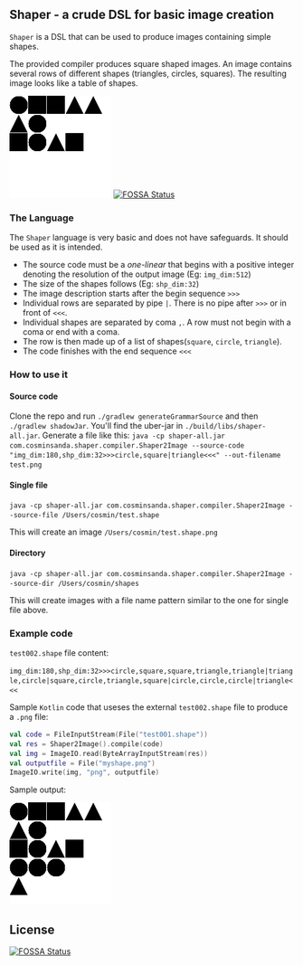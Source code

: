 ## Shaper - a crude DSL for basic image creation

`Shaper` is a DSL that can be used to produce images containing simple shapes.

The provided compiler produces square shaped images. An image contains several rows of different shapes (triangles, circles, squares).
The resulting image looks like a table of shapes.

![Sample output image](test001.png)
[![FOSSA Status](https://app.fossa.io/api/projects/git%2Bgithub.com%2Fcosmincatalin%2Fshaper.svg?type=shield)](https://app.fossa.io/projects/git%2Bgithub.com%2Fcosmincatalin%2Fshaper?ref=badge_shield)

### The Language

The `Shaper` language is very basic and does not have safeguards. It should be used as it is intended.

* The source code must be a _one-linear_ that begins with a positive integer denoting the resolution of the output image (Eg: `img_dim:512`)
* The size of the shapes follows (Eg: `shp_dim:32`)
* The image description starts after the begin sequence `>>>`
* Individual rows are separated by pipe `|`. There is no pipe after `>>>` or in front of `<<<`.
* Individual shapes are separated by coma `,`. A row must not begin with a coma or end with a coma.
* The row is then made up of a list of shapes(`square`, `circle`, `triangle`). 
* The code finishes with the end sequence `<<<`

### How to use it

#### Source code

Clone the repo and run `./gradlew generateGrammarSource` and then `./gradlew shadowJar`. You'll find the uber-jar in `./build/libs/shaper-all.jar`.
Generate a file like this: `java -cp shaper-all.jar com.cosminsanda.shaper.compiler.Shaper2Image --source-code "img_dim:180,shp_dim:32>>>circle,square|triangle<<<" --out-filename test.png
`

#### Single file

`java -cp shaper-all.jar com.cosminsanda.shaper.compiler.Shaper2Image --source-file /Users/cosmin/test.shape`

This will create an image `/Users/cosmin/test.shape.png`

#### Directory

`java -cp shaper-all.jar com.cosminsanda.shaper.compiler.Shaper2Image --source-dir /Users/cosmin/shapes`

This will create images with a file name pattern similar to the one for single file above.

### Example code

`test002.shape` file content:

```img_dim:180,shp_dim:32>>>circle,square,square,triangle,triangle|triangle,circle|square,circle,triangle,square|circle,circle,circle|triangle<<<```

Sample `Kotlin` code that useses the external `test002.shape` file to produce a `.png` file:

```kotlin
val code = FileInputStream(File("test001.shape"))
val res = Shaper2Image().compile(code)
val img = ImageIO.read(ByteArrayInputStream(res))
val outputfile = File("myshape.png")
ImageIO.write(img, "png", outputfile)
```
Sample output:

![Sample output image](test002.png)

## License
[![FOSSA Status](https://app.fossa.io/api/projects/git%2Bgithub.com%2Fcosmincatalin%2Fshaper.svg?type=large)](https://app.fossa.io/projects/git%2Bgithub.com%2Fcosmincatalin%2Fshaper?ref=badge_large)